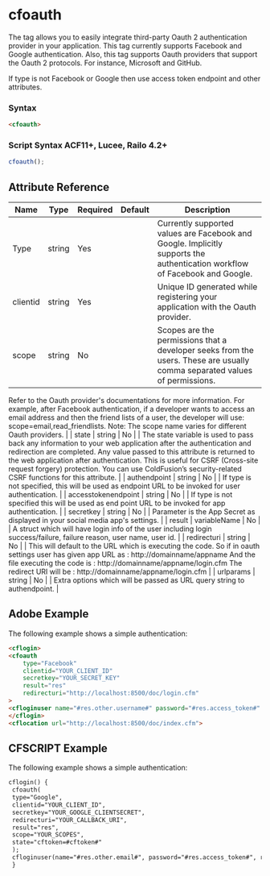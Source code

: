# cfoauth

The <oauth> tag allows you to easily integrate third-party Oauth 2 authentication provider in your application. This tag currently supports Facebook and Google authentication. Also, this tag supports Oauth providers that support the Oauth 2 protocols. For instance, Microsoft and GitHub. 

If type is not Facebook or Google then use access token endpoint and other attributes.

### Syntax

```html
<cfoauth>
```

### Script Syntax ACF11+, Lucee, Railo 4.2+

```javascript
cfoauth();
```

## Attribute Reference

| Name | Type | Required | Default | Description |
| --- | --- | --- | --- | --- |
| Type | string | Yes |  | Currently supported values are Facebook and Google. Implicitly supports the authentication workflow of Facebook and Google. |
| clientid | string | Yes |  | Unique ID generated while registering your application with the Oauth provider. |
| scope | string | No |  | Scopes are the permissions that a developer seeks from the users. These are usually comma separated values of permissions.
Refer to the Oauth provider's documentations for more information.
For example, after Facebook authentication, if a developer wants to access an email address and then the friend lists of a user, the developer will use:
scope=email,read_friendlists.
Note: The scope name varies for different Oauth providers. |
| state | string | No |  | The state variable is used to pass back any information to your web application after the authentication and redirection are completed. Any value passed to this attribute is returned to the web application after authentication. This is useful for CSRF (Cross-site request forgery) protection. You can use ColdFusion’s security-related CSRF functions for this attribute. |
| authendpoint | string | No |  | If type is not specified, this will be used as endpoint URL to be invoked for user authentication. |
| accesstokenendpoint | string | No |  | If type is not specified this will be used as end point URL to be invoked for app authentication. |
| secretkey | string | No |  | Parameter is the App Secret as displayed in your social media app's settings. |
| result | variableName | No |  | A struct which will have login info of the user including login success/failure, failure reason, user name, user id. |
| redirecturi | string | No |  | This will default to the URL which is executing the code. So if in oauth settings user has given app URL as : http://domainname/appname And the file executing the code is : http://domainname/appname/login.cfm The redirect URI will be : http://domainname/appname/login.cfm |
| urlparams | string | No |  | Extra options which will be passed as URL query string to authendpoint. |

## Adobe Example

The following example shows a simple authentication:

```html
<cflogin>
<cfoauth
	type="Facebook"
	clientid="YOUR_CLIENT_ID"
	secretkey="YOUR_SECRET_KEY"
	result="res"
	redirecturi="http://localhost:8500/doc/login.cfm"
>
<cfloginuser name="#res.other.username#" password="#res.access_token#" roles="user"/>
</cflogin>
<cflocation url="http://localhost:8500/doc/index.cfm">
```

## CFSCRIPT Example

The following example shows a simple authentication:

```html
cflogin() {
 cfoauth(
 type="Google",
 clientid="YOUR_CLIENT_ID",
 secretkey="YOUR_GOOGLE_CLIENTSECRET",
 redirecturi="YOUR_CALLBACK_URI",
 result="res",
 scope="YOUR_SCOPES",
 state="cftoken=#cftoken#"
 );
 cfloginuser(name="#res.other.email#", password="#res.access_token#", roles="user");
 }
```
